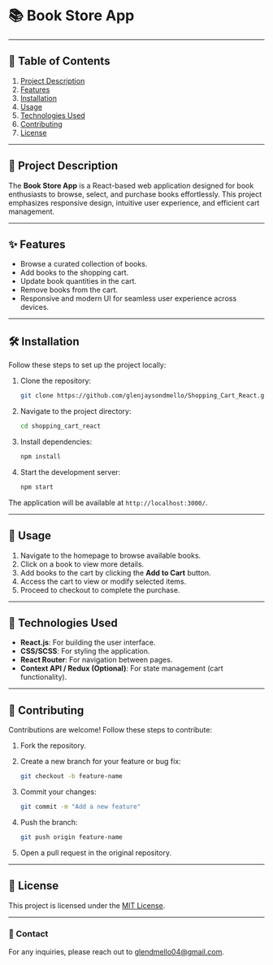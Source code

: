 # 📚 Book Store App

---

## 📝 Table of Contents

1. [Project Description](#project-description)  
2. [Features](#features)  
3. [Installation](#installation)  
4. [Usage](#usage)  
5. [Technologies Used](#technologies-used)  
6. [Contributing](#contributing)  
7. [License](#license)

---

## 📖 Project Description

The **Book Store App** is a React-based web application designed for book enthusiasts to browse, select, and purchase books effortlessly. This project emphasizes responsive design, intuitive user experience, and efficient cart management.

---

## ✨ Features

- Browse a curated collection of books.
- Add books to the shopping cart.
- Update book quantities in the cart.
- Remove books from the cart.
- Responsive and modern UI for seamless user experience across devices.

---

## 🛠️ Installation

Follow these steps to set up the project locally:

1. Clone the repository:

   ```bash
   git clone https://github.com/glenjaysondmello/Shopping_Cart_React.git
   ```

2. Navigate to the project directory:

   ```bash
   cd shopping_cart_react
   ```

3. Install dependencies:

   ```bash
   npm install
   ```

4. Start the development server:

   ```bash
   npm start
   ```

The application will be available at `http://localhost:3000/`.

---

## 🚀 Usage

1. Navigate to the homepage to browse available books.
2. Click on a book to view more details.
3. Add books to the cart by clicking the **Add to Cart** button.
4. Access the cart to view or modify selected items.
5. Proceed to checkout to complete the purchase.

---

## 🧰 Technologies Used

- **React.js**: For building the user interface.
- **CSS/SCSS**: For styling the application.
- **React Router**: For navigation between pages.
- **Context API / Redux (Optional)**: For state management (cart functionality).

---

## 🤝 Contributing

Contributions are welcome! Follow these steps to contribute:

1. Fork the repository.
2. Create a new branch for your feature or bug fix:

   ```bash
   git checkout -b feature-name
   ```

3. Commit your changes:

   ```bash
   git commit -m "Add a new feature"
   ```

4. Push the branch:

   ```bash
   git push origin feature-name
   ```

5. Open a pull request in the original repository.

---

## 📄 License

This project is licensed under the [MIT License](LICENSE).

---

### 📧 Contact

For any inquiries, please reach out to [glendmello04@gmail.com](mailto:glendmello04@gmail.com).

